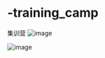 # -training_camp
集训营
![image](https://user-images.githubusercontent.com/5842886/185965247-2f6eaca0-f970-467d-9153-996e9c1e6f4f.png)

![image](https://user-images.githubusercontent.com/5842886/185965208-e7af2992-a768-4c33-a640-93640542eb58.png)
